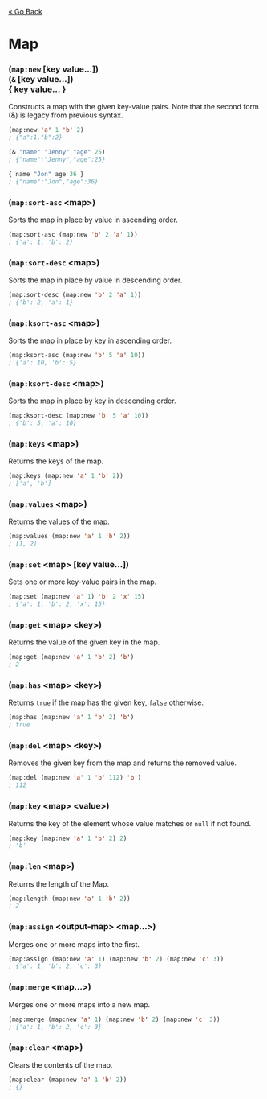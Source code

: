[&laquo; Go Back](./README.md)
# Map


### (`map:new` [key value...])<br/>(`&` [key value...])<br/>{ key value... }
Constructs a map with the given key-value pairs. Note that the second form (&) is legacy from previous syntax.
```lisp
(map:new 'a' 1 'b' 2)
; {"a":1,"b":2}

(& "name" "Jenny" "age" 25)
; {"name":"Jenny","age":25}

{ name "Jon" age 36 }
; {"name":"Jon","age":36}
```

### (`map:sort-asc` \<map>)
Sorts the map in place by value in ascending order.
```lisp
(map:sort-asc (map:new 'b' 2 'a' 1))
; {'a': 1, 'b': 2}
```

### (`map:sort-desc` \<map>)
Sorts the map in place by value in descending order.
```lisp
(map:sort-desc (map:new 'b' 2 'a' 1))
; {'b': 2, 'a': 1}
```

### (`map:ksort-asc` \<map>)
Sorts the map in place by key in ascending order.
```lisp
(map:ksort-asc (map:new 'b' 5 'a' 10))
; {'a': 10, 'b': 5}
```

### (`map:ksort-desc` \<map>)
Sorts the map in place by key in descending order.
```lisp
(map:ksort-desc (map:new 'b' 5 'a' 10))
; {'b': 5, 'a': 10}
```

### (`map:keys` \<map>)
Returns the keys of the map.
```lisp
(map:keys (map:new 'a' 1 'b' 2))
; ['a', 'b']
```

### (`map:values` \<map>)
Returns the values of the map.
```lisp
(map:values (map:new 'a' 1 'b' 2))
; [1, 2]
```

### (`map:set` \<map> [key value...])
Sets one or more key-value pairs in the map.
```lisp
(map:set (map:new 'a' 1) 'b' 2 'x' 15)
; {'a': 1, 'b': 2, 'x': 15}
```

### (`map:get` \<map> \<key>)
Returns the value of the given key in the map.
```lisp
(map:get (map:new 'a' 1 'b' 2) 'b')
; 2
```

### (`map:has` \<map> \<key>)
Returns `true` if the map has the given key, `false` otherwise.
```lisp
(map:has (map:new 'a' 1 'b' 2) 'b')
; true
```

### (`map:del` \<map> \<key>)
Removes the given key from the map and returns the removed value.
```lisp
(map:del (map:new 'a' 1 'b' 112) 'b')
; 112
```

### (`map:key` \<map> \<value>)
Returns the key of the element whose value matches or `null` if not found.
```lisp
(map:key (map:new 'a' 1 'b' 2) 2)
; 'b'
```

### (`map:len` \<map>)
Returns the length of the Map.
```lisp
(map:length (map:new 'a' 1 'b' 2))
; 2
```

### (`map:assign` \<output-map> \<map...>)
Merges one or more maps into the first.
```lisp
(map:assign (map:new 'a' 1) (map:new 'b' 2) (map:new 'c' 3))
; {'a': 1, 'b': 2, 'c': 3}
```

### (`map:merge` \<map...>)
Merges one or more maps into a new map.
```lisp
(map:merge (map:new 'a' 1) (map:new 'b' 2) (map:new 'c' 3))
; {'a': 1, 'b': 2, 'c': 3}
```

### (`map:clear` \<map>)
Clears the contents of the map.
```lisp
(map:clear (map:new 'a' 1 'b' 2))
; {}
```
